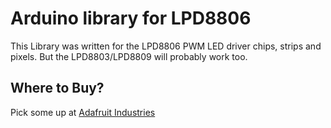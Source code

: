 # Arduino library for LPD8806 #
This Library was written for the LPD8806 PWM LED driver chips, strips and pixels.
But the LPD8803/LPD8809 will probably work too.

## Where to Buy? ##
Pick some up at [Adafruit Industries](http://www.adafruit.com/products/306)
